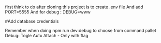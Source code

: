 first think to do after cloning this project is to create .env file
And add PORT=5555
And for debug : DEBUG=www

#Add database credentials

Remember when doing npm run dev:debug  to choose from command pallet Debug: Togle Auto Attach - Only with flag